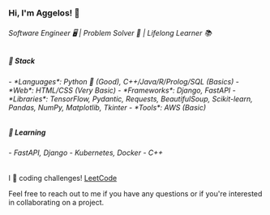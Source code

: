 <h3>Hi, I'm Aggelos! 👋</h3>

<h6>Software Engineer 🖥️ | Problem Solver 🧩 | Lifelong Learner 📚</h6>

<p>
<h5>🔧 Stack</h5>
<h6>
- *Languages*: Python 🐍 (Good), C++/Java/R/Prolog/SQL (Basics)
- *Web*: HTML/CSS (Very Basic)
- *Frameworks*: Django, FastAPI
- *Libraries*: TensorFlow, Pydantic, Requests, BeautifulSoup, Scikit-learn, Pandas, NumPy, Matplotlib, Tkinter
- *Tools*: AWS (Basic)
</h6>
<h5>🌱 Learning</h5>
<h6>
- FastAPI, Django
- Kubernetes, Docker
- C++
</h6>
</p>

<p>I 💙 coding challenges! <a href="https://leetcode.com/papaggalos/">LeetCode</a></p>

<p>Feel free to reach out to me if you have any questions or if you're interested in collaborating on a project.</p>
